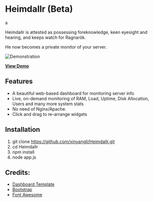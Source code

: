 # Heimdallr (Beta)
a

Heimdallr is attested as possessing foreknowledge, keen eyesight and hearing, and keeps watch for Ragnarök.

He now becomes a private monitor of your server.

![Demonstration](http://static2.wikia.nocookie.net/__cb20131115005140/disney/images/e/ef/Heimdall2-Thor.jpg)

[**View Demo**](http://eve.xiaohuoban.me:3000)

## Features
* A beautiful web-based dashboard for monitoring server info
* Live, on-demand monitoring of RAM, Load, Uptime, Disk Allocation, Users and many more system stats
* No need of Nginx/Apache.
* Click and drag to re-arrange widgets

## Installation

1. git clone https://github.com/xinyangli/Heimdallr.git
2. cd Heimdallr
3. npm install
4. node app.js

## Credits:
* [Dashboard Template](http://www.egrappler.com/templatevamp-free-twitter-bootstrap-admin-template/)
* [Bootstrap](http://getbootstrap.com)
* [Font Awesome](http://fontawesome.io/)
